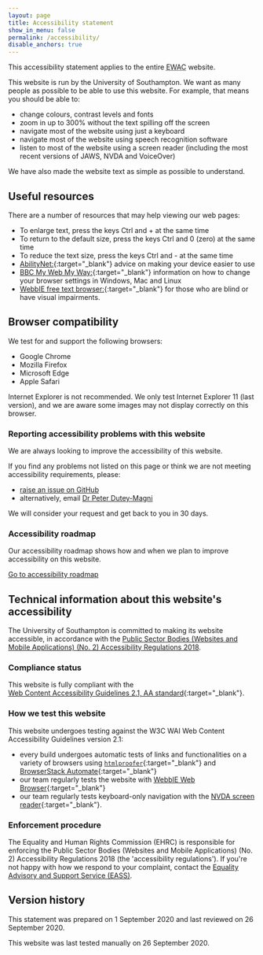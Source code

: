```yaml
---
layout: page
title: Accessibility statement
show_in_menu: false
permalink: /accessibility/
disable_anchors: true
---
```



This accessibility statement applies to the entire 
<abbr title="Estimated Weekly Alcohol Consumption">EWAC</abbr> website.

This website is run by the University of Southampton. We want as many people as possible to be able to use this website. For example, that means you should be able to:

* change colours, contrast levels and fonts
* zoom in up to 300% without the text spilling off the screen
* navigate most of the website using just a keyboard
* navigate most of the website using speech recognition software
* listen to most of the website using a screen reader (including the most recent versions of JAWS, NVDA and VoiceOver)

We have also made the website text as simple as possible to understand.


## Useful resources 

There are a number of resources that may help viewing our web pages:

* To enlarge text, press the keys Ctrl and + at the same time
* To return to the default size, press the keys Ctrl and 0 (zero) at the same time
* To reduce the text size, press the keys Ctrl and - at the same time
* [AbilityNet:](https://mcmw.abilitynet.org.uk/){:target="_blank"} advice on making your device easier to use 
* [BBC My Web My Way:](http://www.bbc.co.uk/accessibility/index.shtml){:target="_blank"} information on how to change your browser settings in Windows, Mac and Linux
* [WebbIE free text browser:](https://www.webbie.org.uk/){:target="_blank"} for those who are blind or have visual impairments.

## Browser compatibility

We test for and support the following browsers:

* Google Chrome 
* Mozilla Firefox 
* Microsoft Edge 
* Apple Safari

Internet Explorer is not recommended. We only test Internet Explorer 11 (last version), 
and we are aware some images may not display correctly on this browser.


### Reporting accessibility problems with this website

We are always looking to improve the accessibility of this website. 

If you find any problems not listed on this page or think we are not meeting accessibility requirements, please:

* <a class="read-more" href="https://github.com/peterdutey/ewac-resources/issues?state=open" target="_blank">
  raise an issue on GitHub </a> 
* alternatively, email [Dr Peter Dutey-Magni](mailto:p.dutey-magni@ucl.ac.uk)
 
We will consider your request and get back to you in 30 days.

### Accessibility roadmap

Our accessibility roadmap shows how and when we plan to improve accessibility on this website.

<a class="read-more" href="https://github.com/peterdutey/ewac-web/issues/1" target="_blank">
Go to accessibility roadmap </a> 
 

## Technical information about this website's accessibility

The University of Southampton is committed to making its website accessible, in accordance with the [Public Sector Bodies (Websites and Mobile Applications) (No. 2) Accessibility Regulations 2018](http://www.legislation.gov.uk/uksi/2018/952/contents/made).

### Compliance status

This website is fully compliant with the  
[Web Content Accessibility Guidelines 2.1, AA standard](https://www.w3.org/TR/WCAG21/){:target="_blank"}.

### How we test this website

This website undergoes testing against the W3C WAI Web Content Accessibility Guidelines version 2.1:

* every build undergoes automatic tests of links and functionalities on a variety of browsers using 
[`htmlproofer`](https://www.rubydoc.info/gems/html-proofer){:target="_blank"} and [BrowserStack Automate](https://www.browserstack.com/automate){:target="_blank"}
* our team regularly tests the website with [WebbIE Web Browser](https://www.webbie.org.uk/webbrowser/index.htm){:target="_blank"}
* our team regularly tests keyboard-only navigation with the [NVDA screen reader](https://www.nvaccess.org/about-nvda/){:target="_blank"}.

### Enforcement procedure

The Equality and Human Rights Commission (EHRC) is responsible for enforcing the Public Sector Bodies (Websites and Mobile Applications) (No. 2) Accessibility Regulations 2018 (the 'accessibility regulations'). If you're not happy with how we respond to your complaint, contact the [Equality Advisory and Support Service (EASS)](https://www.equalityadvisoryservice.com/).

  
## Version history

This statement was prepared on 1 September 2020 and last reviewed on 26 September 2020.

This website was last tested manually on 26 September 2020.

